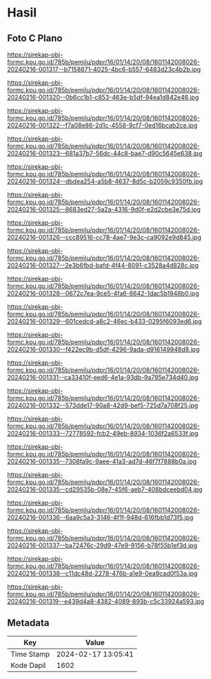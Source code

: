 # Hasil

## Foto C Plano

https://sirekap-obj-formc.kpu.go.id/785b/pemilu/pdpr/16/01/14/20/08/1601142008026-20240216-001317--b7158871-4025-4bc6-b557-6483d23c4b2b.jpg

https://sirekap-obj-formc.kpu.go.id/785b/pemilu/pdpr/16/01/14/20/08/1601142008026-20240216-001320--0b6cc1b1-c853-463e-b5df-94ea1d842e46.jpg

https://sirekap-obj-formc.kpu.go.id/785b/pemilu/pdpr/16/01/14/20/08/1601142008026-20240216-001322--f7a08e86-2d1c-4558-9cf7-0ed16bcab2ce.jpg

https://sirekap-obj-formc.kpu.go.id/785b/pemilu/pdpr/16/01/14/20/08/1601142008026-20240216-001323--681a37b7-56dc-44c8-bae7-d90c5645e638.jpg

https://sirekap-obj-formc.kpu.go.id/785b/pemilu/pdpr/16/01/14/20/08/1601142008026-20240216-001324--dbdea254-a5b8-4637-8d5c-b2059c9350fb.jpg

https://sirekap-obj-formc.kpu.go.id/785b/pemilu/pdpr/16/01/14/20/08/1601142008026-20240216-001325--8683ed27-5a2a-4316-9d0f-e2d2cbe3e75d.jpg

https://sirekap-obj-formc.kpu.go.id/785b/pemilu/pdpr/16/01/14/20/08/1601142008026-20240216-001326--ccc89516-cc78-4ae7-9e3c-ca9092e9d845.jpg

https://sirekap-obj-formc.kpu.go.id/785b/pemilu/pdpr/16/01/14/20/08/1601142008026-20240216-001327--2e3b6fbd-bafd-4f44-8091-c3528a4d828c.jpg

https://sirekap-obj-formc.kpu.go.id/785b/pemilu/pdpr/16/01/14/20/08/1601142008026-20240216-001328--0672c7ea-9ce5-4fa6-8642-1dac5b1948b0.jpg

https://sirekap-obj-formc.kpu.go.id/785b/pemilu/pdpr/16/01/14/20/08/1601142008026-20240216-001329--601cedcd-a8c2-46ec-b433-0295f6093ed6.jpg

https://sirekap-obj-formc.kpu.go.id/785b/pemilu/pdpr/16/01/14/20/08/1601142008026-20240216-001330--f422ec9b-d5df-4296-9ada-d916149948d8.jpg

https://sirekap-obj-formc.kpu.go.id/785b/pemilu/pdpr/16/01/14/20/08/1601142008026-20240216-001331--ca33410f-eed6-4e1a-93db-9a785e734d40.jpg

https://sirekap-obj-formc.kpu.go.id/785b/pemilu/pdpr/16/01/14/20/08/1601142008026-20240216-001332--573dde17-90a8-42d9-bef5-725d7a708f25.jpg

https://sirekap-obj-formc.kpu.go.id/785b/pemilu/pdpr/16/01/14/20/08/1601142008026-20240216-001333--72778592-fcb2-49eb-8934-1036f2a6533f.jpg

https://sirekap-obj-formc.kpu.go.id/785b/pemilu/pdpr/16/01/14/20/08/1601142008026-20240216-001335--7308fa9c-9aee-41a3-ad7d-46f7f7888b0a.jpg

https://sirekap-obj-formc.kpu.go.id/785b/pemilu/pdpr/16/01/14/20/08/1601142008026-20240216-001335--cd29535b-08e7-45f6-aeb7-408bdceebd04.jpg

https://sirekap-obj-formc.kpu.go.id/785b/pemilu/pdpr/16/01/14/20/08/1601142008026-20240216-001336--6aa9c5a3-3146-4f1f-948d-616fbb1d73f5.jpg

https://sirekap-obj-formc.kpu.go.id/785b/pemilu/pdpr/16/01/14/20/08/1601142008026-20240216-001337--ba72476c-29d9-47e9-9156-b78f55b1ef3d.jpg

https://sirekap-obj-formc.kpu.go.id/785b/pemilu/pdpr/16/01/14/20/08/1601142008026-20240216-001338--c11dc48d-2278-476b-a1e9-0ea9cad0f53a.jpg

https://sirekap-obj-formc.kpu.go.id/785b/pemilu/pdpr/16/01/14/20/08/1601142008026-20240216-001319--e439d4a8-4382-4089-893b-c5c33924a593.jpg


## Metadata

| Key        | Value               |
| ---------- | ------------------- |
| Time Stamp | 2024-02-17 13:05:41 |
| Kode Dapil | 1602                |



